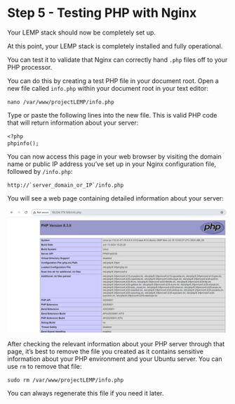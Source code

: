 # Step 5 - Testing PHP with Nginx

Your LEMP stack should now be completely set up.

At this point, your LEMP stack is completely installed and fully operational.

You can test it to validate that Nginx can correctly hand `.php` files off to your PHP processor.

You can do this by creating a test PHP file in your document root. Open a new file called `info.php` within your document root in your text editor:

    nano /var/www/projectLEMP/info.php

Type or paste the following lines into the new file. This is valid PHP code that will return information about your server:

    <?php
    phpinfo();

You can now access this page in your web browser by visiting the domain name or public IP address you’ve set up in your Nginx configuration file, followed by `/info.php`:

    http://`server_domain_or_IP`/info.php

You will see a web page containing detailed information about your server:

![img](<php page.png>)

After checking the relevant information about your PHP server through that page, it’s best to remove the file you created as it contains sensitive information about your PHP environment and your Ubuntu server. You can use `rm` to remove that file:

    sudo rm /var/www/projectLEMP/info.php

You can always regenerate this file if you need it later.